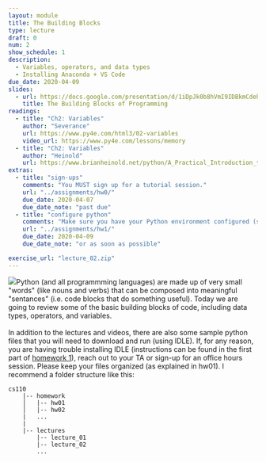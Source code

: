 ```yaml
---
layout: module
title: The Building Blocks
type: lecture
draft: 0
num: 2
show_schedule: 1
description:
  - Variables, operators, and data types
  - Installing Anaconda + VS Code
due_date: 2020-04-09
slides:
  - url: https://docs.google.com/presentation/d/1iDpJk0b8hVmI9IDBkmCdehQ_l_F3FYY1FvNWpThB13U/edit?usp=sharing
    title: The Building Blocks of Programming
readings:
  - title: "Ch2: Variables"
    author: "Severance"
    url: https://www.py4e.com/html3/02-variables
    video_url: https://www.py4e.com/lessons/memory
  - title: "Ch2: Variables"
    author: "Heinold"
    url: https://www.brianheinold.net/python/A_Practical_Introduction_to_Python_Programming_Heinold.pdf
extras:
  - title: "sign-ups"
    comments: "You MUST sign up for a tutorial session."
    url: "../assignments/hw0/"
    due_date: 2020-04-07
    due_date_note: "past due"
  - title: "configure python"
    comments: "Make sure you have your Python environment configured (see homework 1, part 1 for instructions)."
    url: "../assignments/hw1/"
    due_date: 2020-04-09
    due_date_note: "or as soon as possible"

exercise_url: "lecture_02.zip"
---
```


<img class="module-image" src="/spring2020/assets/images/lectures/lecture_02_blocks.jpg" />Python (and all programmming languages) are made up of very small "words" (like nouns and verbs) that can be composed into meaningful "sentances" (i.e. code blocks that do something useful). Today we are going to review some of the basic building blocks of code, including data types, operators, and variables.<br><br>In addition to the lectures and videos, there are also some sample python files that you will need to download and run (using IDLE). If, for any reason, you are having trouble installing IDLE (instructions can be found in the first part of [homework 1](../assignments/hw1/)), reach out to your TA or sign-up for an office hours session. Please keep your files organized (as explained in hw01). I recommend a folder structure like this:

```
cs110
    |-- homework
    │   |-- hw01
    │   |-- hw02
    |   ...
    |
    |-- lectures
        |-- lecture_01
        |-- lecture_02
        ...
```